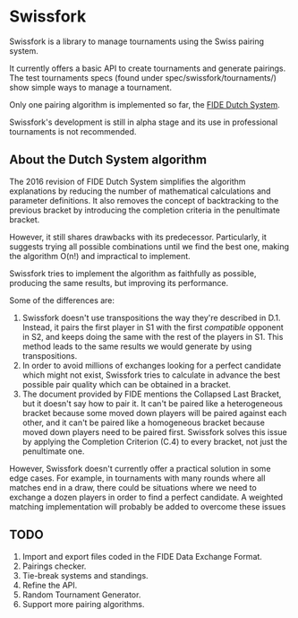 Swissfork
=========

Swissfork is a library to manage tournaments using the Swiss pairing system.

It currently offers a basic API to create tournaments and generate pairings. The test tournaments specs (found under spec/swissfork/tournaments/) show simple ways to manage a tournament.

Only one pairing algorithm is implemented so far, the [FIDE Dutch System](http://www.fide.com/fide/handbook.html?id=170&view=article).

Swissfork's development is still in alpha stage and its use in professional tournaments is not recommended.

About the Dutch System algorithm
--------------------------------

The 2016 revision of FIDE Dutch System simplifies the algorithm explanations by reducing the number of mathematical calculations and parameter definitions. It also removes the concept of backtracking to the previous bracket by introducing the completion criteria in the penultimate bracket.

However, it still shares drawbacks with its predecessor. Particularly, it suggests trying all possible combinations until we find the best one, making the algorithm O(n!) and impractical to implement.

Swissfork tries to implement the algorithm as faithfully as possible, producing the same results, but improving its performance.

Some of the differences are:

1. Swissfork doesn't use transpositions the way they're described in D.1. Instead, it pairs the first player in S1 with the first *compatible* opponent in S2, and keeps doing the same with the rest of the players in S1. This method leads to the same results we would generate by using transpositions.
2. In order to avoid millions of exchanges looking for a perfect candidate which might not exist, Swissfork tries to calculate in advance the best possible pair quality which can be obtained in a bracket.
3. The document provided by FIDE mentions the Collapsed Last Bracket, but it doesn't say how to pair it. It can't be paired like a heterogeneous bracket because some moved down players will be paired against each other, and it can't be paired like a homogeneous bracket because moved down players need to be paired first. Swissfork solves this issue by applying the Completion Criterion (C.4) to every bracket, not just the penultimate one.

However, Swissfork doesn't currently offer a practical solution in some edge cases. For example, in tournaments with many rounds where all matches end in a draw, there could be situations where we need to exchange a dozen players in order to find a perfect candidate. A weighted matching implementation will probably be added to overcome these issues

TODO
----

1. Import and export files coded in the FIDE Data Exchange Format.
2. Pairings checker.
3. Tie-break systems and standings.
4. Refine the API.
5. Random Tournament Generator.
6. Support more pairing algorithms.
